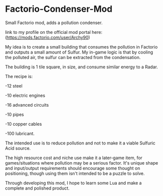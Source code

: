 # Factorio-Condenser-Mod
Small Factorio mod, adds a pollution condenser.

link to my profile on the official mod portal here: 
(https://mods.factorio.com/user/Archy90)


My idea is to create a small building that consumes the pollution in Factorio and outputs a small amount of Sulfur. My in-game logic is that by cooling the polluted air, the sulfur can be extracted from the condensation.

The building is 1 tile square, in size, and consume similar energy to a Radar. 

The recipe is: 

-12 steel

-10 electric engines

-16 advanced circuits

-10 pipes

-10 copper cables

-100 lubricant.

The intended use is to reduce pollution and not to make it a viable Sulfuric Acid source.

The high resource cost and niche use make it a later-game item, for games/situations where pollution may be a serious factor.
It's unique shape and input/output requirements should encourage some thought on positioning, though using them isn't intended to be a puzzle to solve.

Through developing this mod, I hope to learn some Lua and make a complete and polished product.
